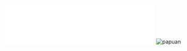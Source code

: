 <p align="center">
  <img src="/metrics.plugin.languages.details.svg" alt="Metrics" width="400">
  <img src="https://github.com/11best/11best/assets/97434421/89a50f97-6514-4081-a3c9-6b193a87ba05" alt="papuan" width="110">
</p>
